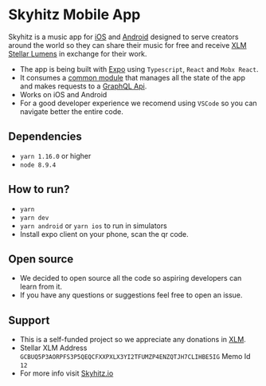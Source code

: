 # Skyhitz Mobile App

Skyhitz is a music app for [iOS](https://apps.apple.com/us/app/skyhitz/id1105406020) and [Android](https://play.google.com/store/apps/details?id=com.skyhitz.skyhitz) designed to serve creators around the world so they can share their music for free and receive [XLM Stellar Lumens](stellar.org) in exchange for their work.

* The app is being built with [Expo](https://expo.io) using `Typescript`, `React` and `Mobx React`. 
* It consumes a [common module](https://github.com/skyhitz/common) that manages all the state of the app and makes requests to a [GraphQL Api](https://github.com/skyhitz/api).
* Works on iOS and Android
* For a good developer experience we recomend using `VSCode` so you can navigate better the entire code. 

## Dependencies

* `yarn 1.16.0` or higher
* `node 8.9.4`

## How to run?

* `yarn`
* `yarn dev`
* `yarn android` or `yarn ios` to run in simulators
*  Install expo client on your phone, scan the qr code. 

## Open source

* We decided to open source all the code so aspiring developers can learn from it.
* If you have any questions or suggestions feel free to open an issue. 

## Support

* This is a self-funded project so we appreciate any donations in [XLM](https://www.stellar.org/lumens).
* Stellar XLM Address `GCBUQ5P3AORPFS3P5QEQCFXXPXLX3YI2TFUMZP4ENZQTJH7CLIHBE5IG` Memo Id `12`
* For more info visit [Skyhitz.io](https://skyhitz.io)
